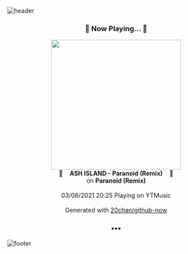 ![header](https://capsule-render.vercel.app/api?type=wave&height=170&section=header&text=Hi.%20I'm%20SHIFT&fontColor=090707&fontAlignX=45&fontAlignY=65&fontSize=100)

<h3 align="center">🎵 Now Playing... 🎵</h3>
<p align="center">
  <a href="https://music.youtube.com/watch?v=LZi2wRdMdzM">
    <img width="300" src="https://lh3.googleusercontent.com/KMoDDGXcSSgD_ln0xIAItgYQv3mz3P1KoRe0gv_q8n-AS1tmYe2eU4A1MPqFzaTpsL8HTn7LIEd4ZOCS">
  </a>
  <br>
  🎵&nbsp&nbsp&nbsp <b>ASH ISLAND - Paranoid (Remix)</b> &nbsp&nbsp&nbsp🎵
  <br>
  on <b>Paranoid (Remix)</b>
  
  <br />
  <br />
  03/08/2021 20:25 Playing on YTMusic
  <br />
  <br />
  Generated with <a href="https://github.com/20chan/github-now">20chan/github-now</a>
</p>

<h3 align="center">•••</h3>

![footer](https://capsule-render.vercel.app/api?type=wave&height=150&section=footer)
